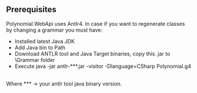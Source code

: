 ﻿## Prerequisites
Polynomial.WebApi uses Antlr4. In case if you want to regenerate classes by changing a grammar
you must have:
* Installed latest Java JDK
* Add Java bin to Path
* Download ANTLR tool and Java Target binaries, copy this .jar to \Grammar folder
* Execute java -jar antlr-***.jar -visitor -Dlanguage=CSharp Polynomial.g4
<br>
Where *** -> your antlr tool java binary version. 